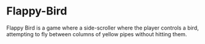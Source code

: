 # Flappy-Bird
Flappy Bird is a game where a side-scroller where the player controls a bird, attempting to fly between columns of yellow pipes without hitting them.
